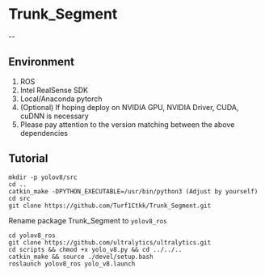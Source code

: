 # Trunk_Segment
--
## Environment
1. ROS
2. Intel RealSense SDK
3. Local/Anaconda pytorch
4. (Optional) If hoping deploy on NVIDIA GPU, NVIDIA Driver, CUDA, cuDNN is necessary
5. Please pay attention to the version matching between the above dependencies

## Tutorial
```
mkdir -p yolov8/src
cd ..
catkin_make -DPYTHON_EXECUTABLE=/usr/bin/python3 (Adjust by yourself)
cd src
git clone https://github.com/Turf1Ctkk/Trunk_Segment.git
```
Rename package Trunk_Segment to `yolov8_ros`
```
cd yolov8_ros
git clone https://github.com/ultralytics/ultralytics.git
cd scripts && chmod +x yolo_v8.py && cd ../../..
catkin_make && source ./devel/setup.bash
roslaunch yolov8_ros yolo_v8.launch
```

